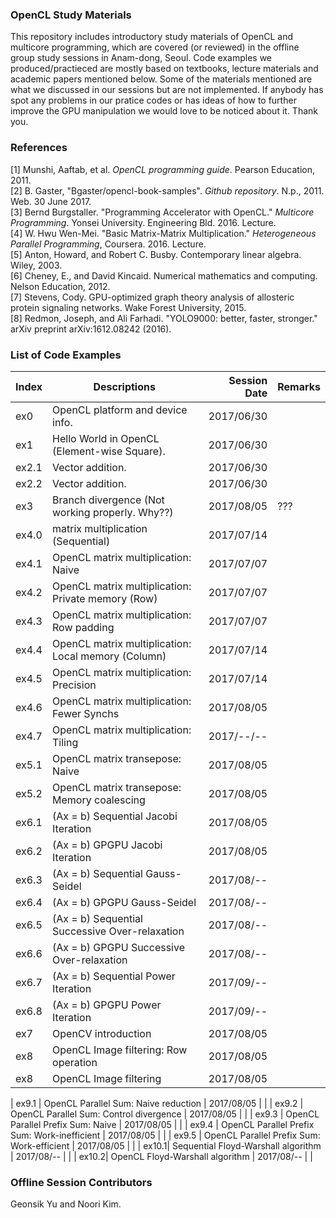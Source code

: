 ### OpenCL Study Materials
This repository includes introductory study materials of OpenCL and multicore programming, which are covered (or reviewed) in the offline group study sessions in Anam-dong, Seoul. Code examples we produced/practieced are mostly based on textbooks, lecture materials and academic papers mentioned below. Some of the materials mentioned are what we discussed in our sessions but are not implemented. If anybody has spot any problems in our pratice codes or has ideas of how to further improve the GPU manipulation we would love to be noticed about it. Thank you.

### References
[1] Munshi, Aaftab, et al. *OpenCL programming guide*. Pearson Education, 2011.<br/> 
[2] B. Gaster, "Bgaster/opencl-book-samples". *Github repository*. N.p., 2011. Web. 30 June 2017.<br/>
[3] Bernd Burgstaller. "Programming Accelerator with OpenCL." *Multicore Programming*. Yonsei University. Engineering Bld. 2016. Lecture.<br/>
[4] W. Hwu Wen-Mei. "Basic Matrix-Matrix Multiplication." *Heterogeneous Parallel Programming*, Coursera. 2016. Lecture.<br/>
[5] Anton, Howard, and Robert C. Busby. Contemporary linear algebra. Wiley, 2003.<br/>
[6] Cheney, E., and David Kincaid. Numerical mathematics and computing. Nelson Education, 2012.<br/>
[7] Stevens, Cody. GPU-optimized graph theory analysis of allosteric protein signaling networks. Wake Forest University, 2015. <br/>
[8] Redmon, Joseph, and Ali Farhadi. "YOLO9000: better, faster, stronger." arXiv preprint arXiv:1612.08242 (2016).


### List of Code Examples
| Index | Descriptions                                        | Session Date | Remarks  |
| ----- | --------------------------------------------------- | -----------: | -------- |
| ex0   | OpenCL platform and device info.                    | 2017/06/30   |          |
| ex1   | Hello World in OpenCL (Element-wise Square).        | 2017/06/30   |          |
| ex2.1 | Vector addition.                                    | 2017/06/30   |          |
| ex2.2 | Vector addition.                                    | 2017/06/30   |          |
| ex3   | Branch divergence (Not working properly. Why??)     | 2017/08/05   | ???      |
| ex4.0 | matrix multiplication (Sequential)                  | 2017/07/14   |          |
| ex4.1 | OpenCL matrix multiplication: Naive                 | 2017/07/07   |          |
| ex4.2 | OpenCL matrix multiplication: Private memory (Row)  | 2017/07/07   |          |
| ex4.3 | OpenCL matrix multiplication: Row padding           | 2017/07/07   |          |
| ex4.4 | OpenCL matrix multiplication: Local memory (Column) | 2017/07/14   |          |
| ex4.5 | OpenCL matrix multiplication: Precision             | 2017/07/14   |          |
| ex4.6 | OpenCL matrix multiplication: Fewer Synchs          | 2017/08/05   |          |
| ex4.7 | OpenCL matrix multiplication: Tiling                | 2017/--/--   |          |
| ex5.1 | OpenCL matrix transepose: Naive                     | 2017/08/05   |          |
| ex5.2 | OpenCL matrix transepose: Memory coalescing         | 2017/08/05   |          |
| ex6.1 | (Ax = b) Sequential Jacobi Iteration                | 2017/08/05   |          |
| ex6.2 | (Ax = b) GPGPU      Jacobi Iteration                | 2017/08/05   |          |
| ex6.3 | (Ax = b) Sequential Gauss-Seidel                    | 2017/08/--   |          |
| ex6.4 | (Ax = b) GPGPU      Gauss-Seidel                    | 2017/08/--   |          |
| ex6.5 | (Ax = b) Sequential Successive Over-relaxation      | 2017/08/--   |          |
| ex6.6 | (Ax = b) GPGPU      Successive Over-relaxation      | 2017/08/--   |          |
| ex6.7 | (Ax = b) Sequential Power Iteration                 | 2017/09/--   |          |
| ex6.8 | (Ax = b) GPGPU      Power Iteration                 | 2017/09/--   |          |
| ex7   | OpenCV introduction                                 | 2017/08/05   |          |
| ex8   | OpenCL Image filtering: Row operation               | 2017/08/05   |          |
| ex8   | OpenCL Image filtering                              | 2017/08/05   |          |

| ex9.1 | OpenCL Parallel Sum: Naive reduction                | 2017/08/05   |          |
| ex9.2 | OpenCL Parallel Sum: Control divergence             | 2017/08/05   |          |
| ex9.3 | OpenCL Parallel Prefix Sum: Naive                   | 2017/08/05   |          |
| ex9.4 | OpenCL Parallel Prefix Sum: Work-inefficient        | 2017/08/05   |          |
| ex9.5 | OpenCL Parallel Prefix Sum: Work-efficient          | 2017/08/05   |          |
| ex10.1| Sequential Floyd-Warshall algorithm                 | 2017/08/--   |          |
| ex10.2| OpenCL Floyd-Warshall algorithm                     | 2017/08/--   |          |


### Offline Session Contributors
Geonsik Yu and Noori Kim.
